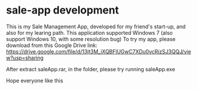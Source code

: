 # sale-app development

This is my Sale Management App, developed for my friend's start-up, and also for my learing path. This application supported Windows 7 (also support Windows 10, with some resolution bug)
To try my app, please download from this Google Drive link: https://drive.google.com/file/d/13jt3M_iXQBFlUGwC7XDu0vcRizSJ3QQJ/view?usp=sharing

After extract saleApp.rar, in the folder, please try running saleApp.exe

Hope everyone like this
